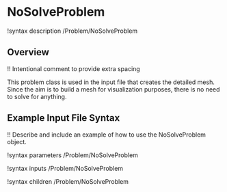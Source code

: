 # NoSolveProblem

!syntax description /Problem/NoSolveProblem

## Overview

!! Intentional comment to provide extra spacing

This problem class is used in the input file that creates the detailed mesh. Since the aim is to build
a mesh for visualization purposes, there is no need to solve for anything.

## Example Input File Syntax

!! Describe and include an example of how to use the NoSolveProblem object.

!syntax parameters /Problem/NoSolveProblem

!syntax inputs /Problem/NoSolveProblem

!syntax children /Problem/NoSolveProblem
